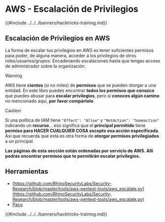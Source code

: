 # AWS - Escalación de Privilegios

{{#include ../../../banners/hacktricks-training.md}}

## Escalación de Privilegios en AWS

La forma de escalar tus privilegios en AWS es tener suficientes permisos para poder, de alguna manera, acceder a los privilegios de otros roles/usuarios/grupos. Encadenando escalaciones hasta que tengas acceso de administrador sobre la organización.

> [!WARNING]
> AWS tiene **cientos** (si no miles) de **permisos** que se pueden otorgar a una entidad. En este libro puedes encontrar **todos los permisos que conozco** que puedes abusar para **escalar privilegios**, pero si **conoces algún camino** no mencionado aquí, **por favor compártelo**.

> [!CAUTION]
> Si una política de IAM tiene `"Effect": "Allow"` y `"NotAction": "Someaction"` indicando un **recurso**... eso significa que el **principal permitido** tiene **permiso para HACER CUALQUIER COSA excepto esa acción especificada**.\
> Así que recuerda que esta es otra forma de **otorgar permisos privilegiados** a un principal.

**Las páginas de esta sección están ordenadas por servicio de AWS. Allí podrás encontrar permisos que te permitirán escalar privilegios.**

## Herramientas

- [https://github.com/RhinoSecurityLabs/Security-Research/blob/master/tools/aws-pentest-tools/aws_escalate.py](https://github.com/RhinoSecurityLabs/Security-Research/blob/master/tools/aws-pentest-tools/aws_escalate.py)
- [Pacu](https://github.com/RhinoSecurityLabs/pacu)

{{#include ../../../banners/hacktricks-training.md}}
